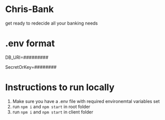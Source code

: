 # Chris-Bank
get ready to redecide all your banking needs 

# .env format
DB_URI=######### 

SecretOrKey=########

# Instructions to run locally
1. Make sure you have a .env file with required environemtal variables set
2. run `npm i` and `npm start` in root folder
3. run `npm i` and `npm start` in client folder


